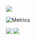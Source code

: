 <img src="https://cdn.discordapp.com/attachments/829014873962577971/1022437057316003911/banner2.png">

![Metrics](https://metrics.lecoq.io/korkihasan?template=classic&base.metadata=0&languages=1&isocalendar=1&achievements=1&base=header%2C%20activity%2C%20community%2C%20repositories%2C%20metadata&base.indepth=false&base.hireable=false&base.skip=false&isocalendar=false&isocalendar.duration=half-year&languages=false&languages.limit=8&languages.threshold=0%25&languages.other=false&languages.colors=github&languages.sections=most-used&languages.indepth=false&languages.analysis.timeout=15&languages.categories=markup%2C%20programming&languages.recent.categories=markup%2C%20programming&languages.recent.load=300&languages.recent.days=14&achievements=false&achievements.threshold=C&achievements.secrets=true&achievements.display=detailed&achievements.limit=0&config.timezone=Turkey%2FKonya&config.display=large)




<img  src="https://github-readme-stats.vercel.app/api?username=korkihasan&&show_icons=true&title_color=0366d6&icon_color=0366d6&text_color=daf7dc&bg_color=22272e">
 
<img   src="https://c.tenor.com/xA4q0AO9UH0AAAAC/keyboard-hanamaru-kindergarten.gif">




